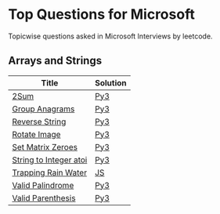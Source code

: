 # Top Questions for Microsoft
Topicwise questions asked in Microsoft Interviews by leetcode.

## Arrays and Strings

| Title | Solution |
| ----- | -------- |
| [2Sum](https://leetcode.com/problems/two-sum/) | [Py3](./arrays-and-strings/2sum.py) |
| [Group Anagrams](https://leetcode.com/problems/group-anagrams/) | [Py3](./arrays-and-strings/group-anagrams.py) |
| [Reverse String](https://leetcode.com/problems/reverse-string/) | [Py3](./arrays-and-strings/reverse-string.py) |
| [Rotate Image](https://leetcode.com/problems/rotate-image/) | [Py3](./arrays-and-strings/rotate-image.py) |
| [Set Matrix Zeroes](https://leetcode.com/problems/set-matrix-zeroes/) | [Py3](./arrays-and-strings/set-matrix-zeroes.py) |
| [String to Integer atoi](https://leetcode.com/problems/string-to-integer-atoi/) | [Py3](./arrays-and-strings/string-to-integer-atoi.py) |
| [Trapping Rain Water](https://leetcode.com/problems/trapping-rain-water/) | [JS](./arrays-and-strings/trapping-rain-water.js) |
| [Valid Palindrome](https://leetcode.com/problems/valid-palindrome/) | [Py3](./arrays-and-strings/valid-palindrome.py) |
| [Valid Parenthesis](https://leetcode.com/problems/valid-parenthesis/) | [Py3](./arrays-and-strings/valid-parenthesis.py) |

